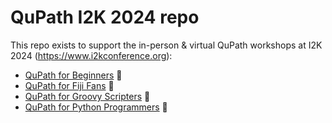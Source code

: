 # QuPath I2K 2024 repo 

This repo exists to support the in-person & virtual QuPath workshops at I2K 2024 (https://www.i2kconference.org):

* [QuPath for Beginners](workshops/beginners) 🐣
* [QuPath for Fiji Fans](workshops/fiji-fans) 🌅
* [QuPath for Groovy Scripters](workshops/groovy-scripters) 🕺
* [QuPath for Python Programmers](scripts/python-programmers) 🐍
